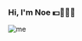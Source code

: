 ### Hi, I'm Noe 💵🏀👨‍💻
![me](https://user-images.github.com/Noereynoso/Noereynoso/assets/122371077/b0fcbeb8-8d9a-45bf-a387-09a94a72dda5)

<!--
**Noereynoso/Noereynoso** is a ✨ _special_ ✨ repository because its `README.md` (this file) appears on your GitHub profile.

Here are some ideas to get you started:

- 🔭 I’m currently working on ...
- 🌱 I’m currently learning ...
- 👯 I’m looking to collaborate on ...
- 🤔 I’m looking for help with ...
- 💬 Ask me about ...
- 📫 How to reach me: ...
- 😄 Pronouns: ...
- ⚡ Fun fact: ...
-->
